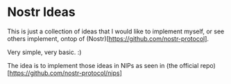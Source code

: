 # Nostr Ideas

This is just a collection of ideas that I would like to implement myself, or see others implement, ontop of (Nostr)[https://github.com/nostr-protocol].

Very simple, very basic. :)

The idea is to implement those ideas in NIPs as seen in (the official repo)[https://github.com/nostr-protocol/nips]